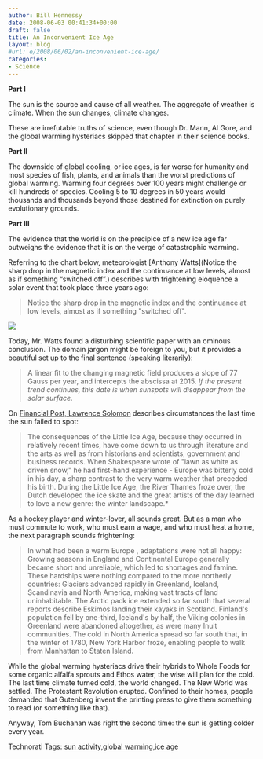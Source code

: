 ```yaml
---
author: Bill Hennessy
date: 2008-06-03 00:41:34+00:00
draft: false
title: An Inconvenient Ice Age
layout: blog
#url: e/2008/06/02/an-inconvenient-ice-age/
categories:
- Science
---
```


**Part I**

 

The sun is the source and cause of all weather. The aggregate of weather is climate. When the sun changes, climate changes.

 

These are irrefutable truths of science, even though Dr. Mann, Al Gore, and the global warming hysteriacs skipped that chapter in their science books.

 

 

**Part II**

 

The downside of global cooling, or ice ages, is far worse for humanity and most species of fish, plants, and animals than the worst predictions of global warming. Warming four degrees over 100 years might challenge or kill hundreds of species. Cooling 5 to 10 degrees in 50 years would thousands and thousands beyond those destined for extinction on purely evolutionary grounds.

 

 

**Part III**

 

The evidence that the world is on the precipice of a new ice age far outweighs the evidence that it is on the verge of catastrophic warming.

 

Referring to the chart below, meteorologist [Anthony Watts](Notice the sharp drop in the magnetic index and the continuance at low levels, almost as if something “switched off”.) describes with frightening eloquence a solar event that took place three years ago:

 

>   
> 
> Notice the sharp drop in the magnetic index and the continuance at low levels, almost as if something "switched off".
> 
> 

 

 

![](https://wattsupwiththat.files.wordpress.com/2008/02/solar-geomagnetic-ap520.png)


 

Today, Mr. Watts found a disturbing scientific paper with an ominous conclusion. The domain jargon might be foreign to you, but it provides a beautiful set up to the final sentence (speaking literarily):

 

>   
> 
> A linear fit to the changing magnetic field produces a slope of 77 Gauss per year, and intercepts the abscissa at 2015. _If the present trend continues, this date is when sunspots will disappear from the solar surface._
> 
> 

 

On [Financial Post, Lawrence Solomon](https://network.nationalpost.com/np/blogs/fpcomment/archive/2008/05/30/the-deniers-our-spotless-sun.aspx) describes circumstances the last time the sun failed to spot:

 

>   
> 
> The consequences of the Little Ice Age, because they occurred in relatively recent times, have come down to us through literature and the arts as well as from historians and scientists, government and business records. When Shakespeare wrote of "lawn as white as driven snow," he had first-hand experience - Europe was bitterly cold in his day, a sharp contrast to the very warm weather that preceded his birth. During the Little Ice Age, the River Thames froze over, the Dutch developed the ice skate and the great artists of the day learned to love a new genre: the winter landscape.*

> 
> 

 

As a hockey player and winter-lover, all sounds great. But as a man who must commute to work, who must earn a wage, and who must heat a home, the next paragraph sounds frightening:

 

>   
> 
> In what had been a warm Europe , adaptations were not all happy: Growing seasons in England and Continental Europe generally became short and unreliable, which led to shortages and famine. These hardships were nothing compared to the more northerly countries: Glaciers advanced rapidly in Greenland, Iceland, Scandinavia and North America, making vast tracts of land uninhabitable. The Arctic pack ice extended so far south that several reports describe Eskimos landing their kayaks in Scotland. Finland's population fell by one-third, Iceland's by half, the Viking colonies in Greenland were abandoned altogether, as were many Inuit communities. The cold in North America spread so far south that, in the winter of 1780, New York Harbor froze, enabling people to walk from Manhattan to Staten Island.
> 
> 

 

While the global warming hysteriacs drive their hybrids to Whole Foods for some organic alfalfa sprouts and Ethos water, the wise will plan for the cold. The last time climate turned cold, the world changed. The New World was settled. The Protestant Revolution erupted. Confined to their homes, people demanded that Gutenberg invent the printing press to give them something to read (or something like that).

 

Anyway, Tom Buchanan was right the second time: the sun is getting colder every year.

 

 

Technorati Tags: [sun activity](https://technorati.com/tags/sun%20activity),[global warming](https://technorati.com/tags/global%20warming),[ice age](https://technorati.com/tags/ice%20age)
